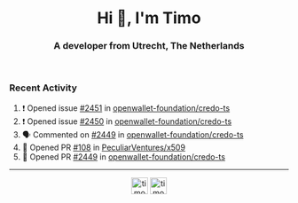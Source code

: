 <h1 align="center">Hi 👋, I'm Timo</h1>
<h3 align="center">A developer from Utrecht, The Netherlands</h3>
<br/>
<!-- https://github.com/rahuldkjain/github-profile-readme-generator --!>

<!--  <p align="left"><img src="https://github-readme-stats.vercel.app/api?username=timoglastra&show_icons=true&count_private=true&" alt="timoglastra" /></p> --!>

<!--
Github language stats
<p align="left"><img src="https://github-readme-stats.vercel.app/api/top-langs/?username=timoglastra&layout=compact" alt="timoglastra" /><p>
-->

<!-- Codestats language stats -->
<!-- <p align="left"><img src="https://codestats-readme.vercel.app/api/top-langs/?username=timoglastra&layout=compact&language_count=12" alt="timoglastra" /><p>    --!>
  
<h3>Recent Activity</h3>

<!--START_SECTION:activity-->
1. ❗ Opened issue [#2451](https://github.com/openwallet-foundation/credo-ts/issues/2451) in [openwallet-foundation/credo-ts](https://github.com/openwallet-foundation/credo-ts)
2. ❗ Opened issue [#2450](https://github.com/openwallet-foundation/credo-ts/issues/2450) in [openwallet-foundation/credo-ts](https://github.com/openwallet-foundation/credo-ts)
3. 🗣 Commented on [#2449](https://github.com/openwallet-foundation/credo-ts/pull/2449#issuecomment-3393447229) in [openwallet-foundation/credo-ts](https://github.com/openwallet-foundation/credo-ts)
4. 💪 Opened PR [#108](https://github.com/PeculiarVentures/x509/pull/108) in [PeculiarVentures/x509](https://github.com/PeculiarVentures/x509)
5. 💪 Opened PR [#2449](https://github.com/openwallet-foundation/credo-ts/pull/2449) in [openwallet-foundation/credo-ts](https://github.com/openwallet-foundation/credo-ts)
<!--END_SECTION:activity-->

---

<p align="center">
<a href="https://twitter.com/timoglastra" target="blank"><img align="center" src="https://cdn.jsdelivr.net/npm/simple-icons@3.0.1/icons/twitter.svg" alt="timoglastra" height="30" width="30" /></a>
<a href="https://linkedin.com/in/timoglastra" target="blank"><img align="center" src="https://cdn.jsdelivr.net/npm/simple-icons@3.0.1/icons/linkedin.svg" alt="timoglastra" height="30" width="30" /></a>
</p>



